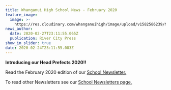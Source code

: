 ```yaml
---
title: Whanganui High School News - February 2020
feature_image:
  image: >-
    https://res.cloudinary.com/whanganuihigh/image/upload/v1582586239/News/FEB_2020_rivercity_press_web.jpg
news_author:
  date: 2020-02-27T23:11:55.065Z
  publication: River City Press
show_in_slider: true
date: 2020-02-24T23:11:55.083Z
---
```

**Introducing our Head Prefects 2020!!**

Read the February 2020 edition of our [School Newsletter.](https://res.cloudinary.com/whanganuihigh/image/upload/v1582585556/newsletters/FEB_2020_rivercity_press_web.pdf)

To read other Newsletters see our [School Newsletters page.](https://www.whanganuihigh.school.nz/news-and-events/school-newsletters/)
